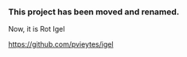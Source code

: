 ### This project has been moved and renamed. 
Now, it is Rot Igel

https://github.com/pvieytes/igel


